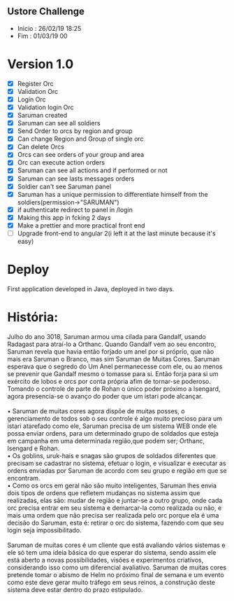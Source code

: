 ## Ustore Challenge

- Inicio : 26/02/19 18:25
- Fim : 01/03/19 00

# Version 1.0
- [x] Register Orc
- [x] Validation Orc
- [x] Login Orc
- [x] Validation login Orc
- [x] Saruman created
- [x] Saruman can see all soldiers
- [x] Send Order to orcs by region and group
- [x] Can change Region and Group of single orc
- [x] Can delete Orcs
- [x] Orcs can see orders of your group and area
- [x] Orc can execute action orders
- [x] Saruman can see all actions and if performed or not
- [X] Saruman can see lasts messages orders
- [X] Soldier can't see Saruman panel
- [X] Saruman has a unique permission to differentiate himself from the soldiers(permission->"SARUMAN")
- [X] if authenticate redirect to panel in /login
- [x] Making this app in fcking 2 days
- [X] Make a prettier and more practical front end
- [ ] Upgrade front-end to angular 2(i left it at the last minute because it's easy)

# Deploy

First application developed in Java, deployed in two days. 

# História:
  Julho do ano 3018, Saruman armou uma cilada para Gandalf, usando Radagast para atraí-lo a Orthanc. Quando Gandalf vem ao seu encontro, Saruman revela que havia então forjado um anel por si próprio, que não mais era Saruman o Branco, mas sim Saruman de Muitas Cores. Saruman esperava que o segredo do Um Anel permanecesse com ele, ou ao menos se prevenir que Gandalf mesmo o tomasse para si. Então forja para si um exército de lobos e orcs por conta própria afim de tornar-se poderoso. Tomando o controle de parte de Rohan o único poder próximo a Isengard, agora presencia-se o avanço do poder que um istari pode alcançar.<br><br>
•	  Saruman de muitas cores agora dispõe de muitas posses, o gerenciamento de todos sob o seu controle é algo muito precioso para um istari atarefado como ele, Saruman precisa de um sistema WEB onde ele possa enviar ordens, para um determinado grupo de soldados que esteja em campanha em uma determinada região,que podem ser; Orthanc, Isengard e Rohan. <br>
•	  Os goblins, uruk-hais e snagas são grupos de soldados diferentes que precisam se cadastrar no sistema, efetuar o login, e visualizar e executar as ordens enviadas por Saruman de acordo com seu grupo e região em que se encontram.<br>
•	  Como os orcs em geral não são muito inteligentes, Saruman lhes envia dois tipos de ordens que refletem mudanças no sistema assim que realizadas, elas são: mudar de região e juntar-se a outro grupo, onde cada orc precisa entrar em seu sistema e demarcar-la como realizada ou não, e mais uma ordem que não precisa ser realizada pelo orc porque ela é uma decisão do Saruman, esta é: retirar o orc do sistema, fazendo com que seu login seja impossibilitado. <br><br>
Saruman de muitas cores é um cliente que está avaliando vários sistemas e ele só tem uma ideia básica do que esperar do sistema, sendo assim ele está aberto a novas possibilidades, visões e experimentos criativos, considerando isso como um diferencial avaliativo. Saruman de muitas cores pretende tomar o abismo de Helm no próximo final de semana e um evento como este deve gerar muito tráfego em seus reinos, a construção deste sistema deve estar dentro do prazo estipulado.<br>
